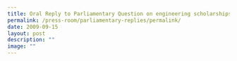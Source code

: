 ```yaml
---
title: Oral Reply to Parliamentary Question on engineering scholarships
permalink: /press-room/parliamentary-replies/permalink/
date: 2009-09-15
layout: post
description: ""
image: ""
---
```

